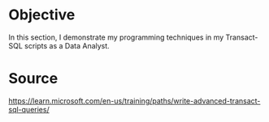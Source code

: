 # Objective
In this section, I demonstrate my programming techniques in my Transact-SQL scripts as a Data Analyst.

# Source
https://learn.microsoft.com/en-us/training/paths/write-advanced-transact-sql-queries/
